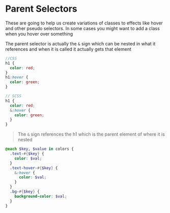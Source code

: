 <!-- @format -->

# Parent Selectors

These are going to help us create variations of classes to effects like hover and other pseudo selectors. In some cases you might want to add a class when you hover over something

The parent selector is actually the `&` sign which can be nested in what it references and when it is called it actually gets that element

```scss
//CSS
h1 {
  color: red;
}
h1:hover {
  color: green;
}

// SCSS
h1 {
  color: red;
  &:hover {
    color: green;
  }
}
```

> The `&` sign references the h1 which is the parent element of where it is nested

```scss
@each $key, $value in colors {
  .text-#{$key} {
    color: $val;
  }
  .text-hover-#{$key} {
    &:hover {
      color: $val;
    }
  }
  .bg-#{$key} {
    background-color: $val;
  }
}
```
